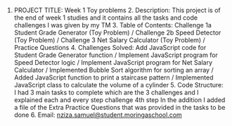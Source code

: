 1. PROJECT TITLE: Week 1 Toy problems 2. Description: This project is of the end of week 1 studies and it contains all the tasks and code challenges I was given by my TM  3. Table of Contents: Challenge 1a Student Grade Generator (Toy Problem) / Challenge 2b Speed Detector (Toy Problem) / Challenge 3 Net Salary Calculator (Toy Problem) / Practice Questions 4. Challenges Solved: Add JavaScript code for Student Grade Generator function / Implement JavaScript program for Speed Detector logic / Implement JavaScript program for Net Salary Calculator / Implemented Bubble Sort algorithm for sorting an array / Added JavaScript function to print a staircase pattern / Implemented JavaScript class to calculate the volume of a cylinder 5. Code Structure: I had 3 main tasks to complete which are the 3 challenges and I explained each and every step challenge 4th step In the addition I added a file of the Extra Practice Questions that was provided in the tasks to be done 6. Email: nziza.samuel@student.moringaschool.com 
